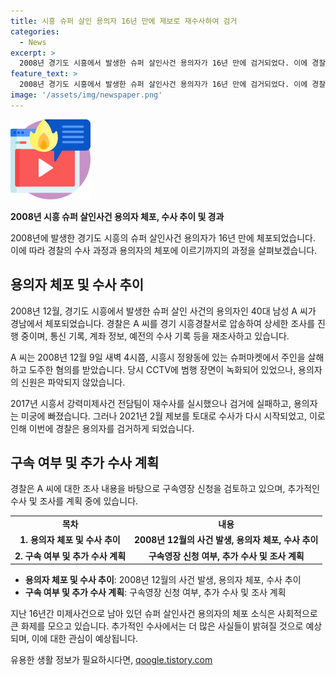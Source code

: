 ```yaml
---
title: 시흥 슈퍼 살인 용의자 16년 만에 제보로 재수사하여 검거
categories:
  - News
excerpt: >
  2008년 경기도 시흥에서 발생한 슈퍼 살인사건 용의자가 16년 만에 검거되었다. 이에 경찰은 신속한 수사로 사건의 실체를 밝히고 있다. 용의자 A 씨는 CCTV에 포착된 범행 장면으로 인해 유명했지만, 신원 파악은 실패했었다. 지난 2월 제보를 토대로 재수사가 시작되었고, 이로 인해 이달 초에 용의자가 검거되었다. 자세한 사건 경위는 계속 주목받고 있으며, 경찰은 A 씨에 대한 추가 조사 후 구속영장 신청을 검토 중이다.
feature_text: >
  2008년 경기도 시흥에서 발생한 슈퍼 살인사건 용의자가 16년 만에 검거되었다. 이에 경찰은 신속한 수사로 사건의 실체를 밝히고 있다. 용의자 A 씨는 CCTV에 포착된 범행 장면으로 인해 유명했지만, 신원 파악은 실패했었다. 지난 2월 제보를 토대로 재수사가 시작되었고, 이로 인해 이달 초에 용의자가 검거되었다. 자세한 사건 경위는 계속 주목받고 있으며, 경찰은 A 씨에 대한 추가 조사 후 구속영장 신청을 검토 중이다.
image: '/assets/img/newspaper.png'
---
```


<p><img src="/assets/img/news.png" alt="rentncar 속보" /></p>

<p><strong>2008년 시흥 슈퍼 살인사건 용의자 체포, 수사 추이 및 경과</strong></p>

<p data-ke-size="size16">2008년에 발생한 경기도 시흥의 슈퍼 살인사건 용의자가 16년 만에 체포되었습니다. 이에 따라 경찰의 수사 과정과 용의자의 체포에 이르기까지의 과정을 살펴보겠습니다.</p>

<h2 data-ke-size="size26">용의자 체포 및 수사 추이</h2>

<p data-ke-size="size16">2008년 12월, 경기도 시흥에서 발생한 슈퍼 살인 사건의 용의자인 40대 남성 A 씨가 경남에서 체포되었습니다. 경찰은 A 씨를 경기 시흥경찰서로 압송하여 상세한 조사를 진행 중이며, 통신 기록, 계좌 정보, 예전의 수사 기록 등을 재조사하고 있습니다.</p>

<p data-ke-size="size16">A 씨는 2008년 12월 9일 새벽 4시쯤, 시흥시 정왕동에 있는 슈퍼마켓에서 주인을 살해하고 도주한 혐의를 받았습니다. 당시 CCTV에 범행 장면이 녹화되어 있었으나, 용의자의 신원은 파악되지 않았습니다.</p>

<p data-ke-size="size16">2017년 시흥서 강력미제사건 전담팀이 재수사를 실시했으나 검거에 실패하고, 용의자는 미궁에 빠졌습니다. 그러나 2021년 2월 제보를 토대로 수사가 다시 시작되었고, 이로 인해 이번에 경찰은 용의자를 검거하게 되었습니다.</p>

<h2 data-ke-size="size26">구속 여부 및 추가 수사 계획</h2>

<p data-ke-size="size16">경찰은 A 씨에 대한 조사 내용을 바탕으로 구속영장 신청을 검토하고 있으며, 추가적인 수사 및 조사를 계획 중에 있습니다.</p>

<table>
    <tbody>
        <tr>
            <td style="text-align: center; height: 17px;"><b>목차</b></td>
            <td style="text-align: center; height: 17px;"><b>내용</b></td>
        </tr>
        <tr>
            <td style="text-align: center; height: 17px;"><b>1. 용의자 체포 및 수사 추이</b></td>
            <td style="text-align: center; height: 17px;"><b>2008년 12월의 사건 발생, 용의자 체포, 수사 추이</b></td>
        </tr>
        <tr>
            <td style="text-align: center; height: 17px;"><b>2. 구속 여부 및 추가 수사 계획</b></td>
            <td style="text-align: center; height: 17px;"><b>구속영장 신청 여부, 추가 수사 및 조사 계획</b></td>
        </tr>
    </tbody>
</table>

<ul>
    <li><b>용의자 체포 및 수사 추이</b>: 2008년 12월의 사건 발생, 용의자 체포, 수사 추이</li>
    <li><b>구속 여부 및 추가 수사 계획</b>: 구속영장 신청 여부, 추가 수사 및 조사 계획</li>
</ul>

<p data-ke-size="size16">지난 16년간 미제사건으로 남아 있던 슈퍼 살인사건 용의자의 체포 소식은 사회적으로 큰 화제를 모으고 있습니다. 추가적인 수사에서는 더 많은 사실들이 밝혀질 것으로 예상되며, 이에 대한 관심이 예상됩니다.</p>
유용한 생활 정보가 필요하시다면, <a href="https://qoogle.tistory.com" rel="dofollow">qoogle.tistory.com</a>



